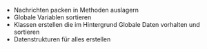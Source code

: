 - Nachrichten packen in Methoden auslagern
- Globale Variablen sortieren
- Klassen erstellen die im Hintergrund Globale Daten vorhalten und sortieren
- Datenstrukturen für alles erstellen